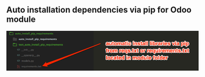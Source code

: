 Auto installation dependencies via pip for Odoo module
------------------------------------------------------
![](doc.png)